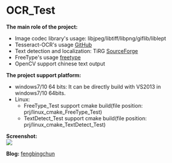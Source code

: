 # OCR_Test
**The main role of the project:**
- Image codec library's usage: libjpeg/libtiff/libpng/giflib/liblept
- Tesseract-OCR's usage [GitHub](https://github.com/tesseract-ocr/tesseract)
- Text detection and localization: TiRG [SourceForge](https://sourceforge.net/projects/tirg/)
- FreeType's usage [freetype](https://www.freetype.org/)
- OpenCV support chinese text output

**The project support platform:**
- windows7/10 64 bits: It can be directly build with VS2013 in windows7/10 64bits.
- Linux:
	- FreeType_Test support cmake build(file position: prj/linux_cmake_FreeType_Test)
	- TextDetect_Test support cmake build(file position: prj/linux_cmake_TextDetect_Test)

**Screenshot:**  
![](https://github.com/fengbingchun/OCR_Test/blob/master/prj/x86_x64_vc12/Screenshot.png)

**Blog:** [fengbingchun](http://blog.csdn.net/fengbingchun/article/category/780527)
